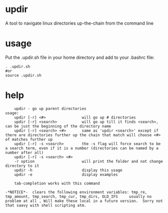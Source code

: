 # updir
A tool to navigate linux directories up-the-chain from the command line

# usage

Put the .updir.sh file in your home directory 
and add to your .bashrc file:
```
. .updir.sh
#or
source .updir.sh
```

# help
```
    updir - go up parent directories
usage:
    updir [-r] <#>                will go up # directories
    updir [-r] <search>           will go up till it finds <search>, can be just the beginning of the directory name
    updir [-r] <search> <#>       same as 'updir <search>' except if there are directories further up the chain that match will choose <#> of matches further up
    updir [-r] -s <search>        the -s flag will force search to be a search term, even if it is a number (directories can be named by a number after all)
    updir [-r] -s <search> <#>
    -r option                     will print the folder and not change directory to it
    updir -h                      display this usage
    updir -e                      display examples

    tab-completion works with this command

-*NOTICE*-  clears the following environment variables: tmp_re, tmp_amount, tmp_search, tmp_cur, tmp_dirs, OLD_IFS     usually no problem at all , Will make these local in a future version.  Sorry not that saavy with shell scripting atm.
```
